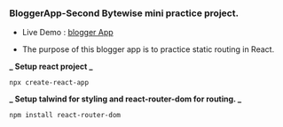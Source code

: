 ### BloggerApp-Second Bytewise mini practice project.

- Live Demo : [blogger App](https://yourblogger.netlify.app/)

- The purpose of this blogger app is to practice static routing in React.

**_ Setup react project _**

```
npx create-react-app

```

**_ Setup talwind for styling and react-router-dom for routing. _**

```
npm install react-router-dom
```
